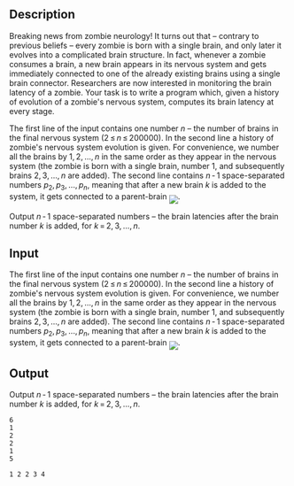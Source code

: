 ## Description

<div><p>Breaking news from zombie neurology! It turns out that – contrary to previous beliefs – every zombie is <span class="tex-font-style-it">born</span> with a single brain, and only later it evolves into a complicated brain structure. In fact, whenever a zombie consumes a brain, a new brain appears in its nervous system and gets immediately connected to one of the already existing brains using a single brain connector. Researchers are now interested in monitoring the brain latency of a zombie. Your task is to write a program which, given a history of evolution of a zombie's nervous system, computes its brain latency at every stage.</p></div><div class="input-specification"><p>The first line of the input contains one number <span class="tex-span"><i>n</i></span> – the number of brains in the final nervous system (<span class="tex-span">2 ≤ <i>n</i> ≤ 200000</span>). In the second line a history of zombie's nervous system evolution is given. For convenience, we number all the brains by <span class="tex-span">1, 2, ..., <i>n</i></span> in the same order as they appear in the nervous system (the zombie is born with a single brain, number <span class="tex-span">1</span>, and subsequently brains <span class="tex-span">2, 3, ..., <i>n</i></span> are added). The second line contains <span class="tex-span"><i>n</i> - 1</span> space-separated numbers <span class="tex-span"><i>p</i><sub class="lower-index">2</sub>, <i>p</i><sub class="lower-index">3</sub>, ..., <i>p</i><sub class="lower-index"><i>n</i></sub></span>, meaning that after a new brain <span class="tex-span"><i>k</i></span> is added to the system, it gets connected to a parent-brain <img align="middle" class="tex-formula" src="file://jDJSZg4Y.png" style="max-width: 100.0%;max-height: 100.0%;">.</p></div><div class="output-specification"><p>Output <span class="tex-span"><i>n</i> - 1</span> space-separated numbers – the brain latencies after the brain number <span class="tex-span"><i>k</i></span> is added, for <span class="tex-span"><i>k</i> = 2, 3, ..., <i>n</i></span>.</p></div>

## Input

<p>The first line of the input contains one number <span class="tex-span"><i>n</i></span> – the number of brains in the final nervous system (<span class="tex-span">2 ≤ <i>n</i> ≤ 200000</span>). In the second line a history of zombie's nervous system evolution is given. For convenience, we number all the brains by <span class="tex-span">1, 2, ..., <i>n</i></span> in the same order as they appear in the nervous system (the zombie is born with a single brain, number <span class="tex-span">1</span>, and subsequently brains <span class="tex-span">2, 3, ..., <i>n</i></span> are added). The second line contains <span class="tex-span"><i>n</i> - 1</span> space-separated numbers <span class="tex-span"><i>p</i><sub class="lower-index">2</sub>, <i>p</i><sub class="lower-index">3</sub>, ..., <i>p</i><sub class="lower-index"><i>n</i></sub></span>, meaning that after a new brain <span class="tex-span"><i>k</i></span> is added to the system, it gets connected to a parent-brain <img align="middle" class="tex-formula" src="file://jDJSZg4Y.png" style="max-width: 100.0%;max-height: 100.0%;">.</p>

## Output

<p>Output <span class="tex-span"><i>n</i> - 1</span> space-separated numbers – the brain latencies after the brain number <span class="tex-span"><i>k</i></span> is added, for <span class="tex-span"><i>k</i> = 2, 3, ..., <i>n</i></span>.</p>





```input1
6
1
2
2
1
5

```




```output1
1 2 2 3 4
```


